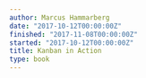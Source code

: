 ```yaml
---
author: Marcus Hammarberg
date: "2017-10-12T00:00:00Z"
finished: "2017-11-08T00:00:00Z"
started: "2017-10-12T00:00:00Z"
title: Kanban in Action
type: book
---
```

